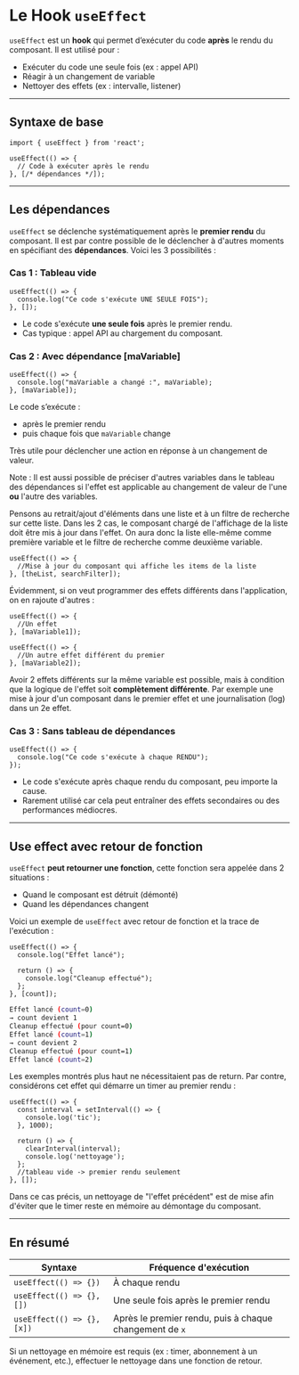 # Le Hook `useEffect`

`useEffect` est un **hook** qui permet d’exécuter du code **après** le rendu du composant. Il est utilisé pour :

- Exécuter du code une seule fois (ex : appel API)
- Réagir à un changement de variable
- Nettoyer des effets (ex : intervalle, listener)

---

## Syntaxe de base

```tsx
import { useEffect } from 'react';

useEffect(() => {
  // Code à exécuter après le rendu
}, [/* dépendances */]);
```
--- 

## Les dépendances

`useEffect` se déclenche systématiquement après le **premier rendu** du composant. Il est par contre possible de le déclencher à d'autres moments en spécifiant des **dépendances**. Voici les 3 possibilités :


### Cas 1 : Tableau vide

```tsx
useEffect(() => {
  console.log("Ce code s'exécute UNE SEULE FOIS");
}, []);
```

- Le code s'exécute **une seule fois** après le premier rendu.
- Cas typique : appel API au chargement du composant.


### Cas 2 : Avec dépendance [maVariable]

```tsx
useEffect(() => {
  console.log("maVariable a changé :", maVariable);
}, [maVariable]);
```

Le code s’exécute :

- après le premier rendu
- puis chaque fois que `maVariable` change

Très utile pour déclencher une action en réponse à un changement de valeur.

Note : Il est aussi possible de préciser d'autres variables dans le tableau des dépendances si l'effet est applicable au changement de valeur de l'une **ou** l'autre des variables.

Pensons au retrait/ajout d'éléments dans une liste et à un filtre de recherche sur cette liste. Dans les 2 cas, le composant chargé de l'affichage de la liste doit être mis à jour dans l'effet. On aura donc la liste elle-même comme première variable et le filtre de recherche comme deuxième variable.

```tsx
useEffect(() => {
  //Mise à jour du composant qui affiche les items de la liste
}, [theList, searchFilter]);
```

Évidemment, si on veut programmer des effets différents dans l'application, on en rajoute d'autres :

```tsx
useEffect(() => {
  //Un effet
}, [maVariable1]);

useEffect(() => {
  //Un autre effet différent du premier
}, [maVariable2]);
```

Avoir 2 effets différents sur la même variable est possible, mais à condition que la logique de l'effet soit **complètement différente**. Par exemple une mise à jour d'un composant dans le premier effet et une journalisation (log) dans un 2e effet.

### Cas 3 : Sans tableau de dépendances

```tsx
useEffect(() => {
  console.log("Ce code s'exécute à chaque RENDU");
});
```

- Le code s'exécute après chaque rendu du composant, peu importe la cause.
- Rarement utilisé car cela peut entraîner des effets secondaires ou des performances médiocres.

---

## Use effect avec retour de fonction

`useEffect` **peut retourner une fonction**, cette fonction sera appelée dans 2 situations :

- Quand le composant est détruit (démonté)
- Quand les dépendances changent

Voici un exemple de `useEffect` avec retour de fonction et la trace de l'exécution :

```tsx
useEffect(() => {
  console.log("Effet lancé");

  return () => {
    console.log("Cleanup effectué");
  };
}, [count]);
```

```bash
Effet lancé (count=0)
→ count devient 1
Cleanup effectué (pour count=0)
Effet lancé (count=1)
→ count devient 2
Cleanup effectué (pour count=1)
Effet lancé (count=2)
```

Les exemples montrés plus haut ne nécessitaient pas de return. Par contre, considérons cet effet qui démarre un timer au premier rendu :

```tsx
useEffect(() => {
  const interval = setInterval(() => {
    console.log('tic');
  }, 1000);

  return () => {
    clearInterval(interval);
    console.log('nettoyage');
  };
  //tableau vide -> premier rendu seulement
}, []);
```

Dans ce cas précis, un nettoyage de "l'effet précédent" est de mise afin d'éviter que le timer reste en mémoire au démontage du composant.

---

## En résumé

| Syntaxe                    | Fréquence d'exécution                                   |
| -------------------------- | ------------------------------------------------------- |
| `useEffect(() => {})`      | À chaque rendu                                          |
| `useEffect(() => {}, [])`  | Une seule fois après le premier rendu                   |
| `useEffect(() => {}, [x])` | Après le premier rendu, puis à chaque changement de `x` |

Si un nettoyage en mémoire est requis (ex : timer, abonnement à un événement, etc.), effectuer le nettoyage dans une fonction de retour.


